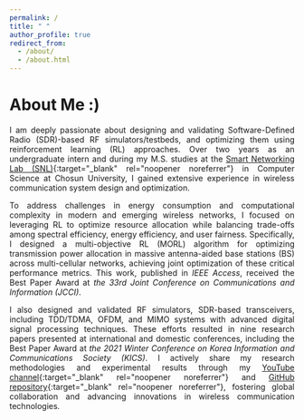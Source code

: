 ```yaml
---
permalink: /
title: " "
author_profile: true
redirect_from: 
  - /about/
  - /about.html
---
```


<style>
  /* Markdown에서 자동 생성되는 <p> 태그에 양쪽 정렬 */
  p {
    text-align: justify;
  }
</style>

# About Me :&#41;

I am deeply passionate about designing and validating Software-Defined Radio (SDR)-based RF simulators/testbeds, and optimizing them using reinforcement learning (RL) approaches. Over two years as an undergraduate intern and during my M.S. studies at the [Smart Networking Lab (SNL)](https://sites.google.com/view/smart-networking/member){:target="_blank" rel="noopener noreferrer"} in Computer Science at Chosun University, I gained extensive experience in wireless communication system design and optimization.

To address challenges in energy consumption and computational complexity in modern and emerging wireless networks, I focused on leveraging RL to optimize resource allocation while balancing trade-offs among spectral efficiency, energy efficiency, and user fairness. Specifically, I designed a multi-objective RL (MORL) algorithm for optimizing transmission power allocation in massive antenna-aided base stations (BS) across multi-cellular networks, achieving joint optimization of these critical performance metrics. This work, published in _IEEE Access_, received the Best Paper Award at _the 33rd Joint Conference on Communications and Information (JCCI)_.

I also designed and validated RF simulators, SDR-based transceivers, including TDD/TDMA, OFDM, and MIMO systems with advanced digital signal processing techniques. These efforts resulted in nine research papers presented at international and domestic conferences, including the Best Paper Award at _the 2021 Winter Conference on Korea Information and Communications Society (KICS)_. I actively share my research methodologies and experimental results through my [YouTube channel](https://www.youtube.com/channel/UCZI9JfPn_Nk6HVkl2aAj4xA){:target="_blank" rel="noopener noreferrer"} and [GitHub repository](https://github.com/FIVEYOUNGWOO){:target="_blank" rel="noopener noreferrer"}, fostering global collaboration and advancing innovations in wireless communication technologies.



<!-- ---
permalink: /
title: " "
# excerpt: " "
author_profile: true
redirect_from: 
  - /about/
  - /about.html
---

<h1>About Me :&#41;</h1>
------
I am deeply passionate about designing and validating Software-Defined Radio (SDR)-based RF simulators/testbeds, and optimizing them using reinforcement learning (RL) approaches. Over two years as an undergraduate intern and during my M.S. studies at the <a href="https://sites.google.com/view/smart-networking/member" target="_blank" rel="noopener noreferrer">Smart Networking Lab (SNL)</a> in Computer Science at Chosun University, I gained extensive experience in wireless communication system design and optimization.

To address challenges in energy consumption and computational complexity in modern and emerging wireless networks, I focused on leveraging RL to optimize resource allocation while balancing trade-offs among spectral efficiency, energy efficiency, and user fairness. Specifically, I designed a multi-objective RL (MORL) algorithm for optimizing transmission power allocation in massive antenna-aided base stations (BS) across multi-cellular networks, achieving joint optimization of these critical performance metrics. This work, published in _IEEE Access_, received the Best Paper Award at _the 33rd Joint Conference on Communications and Information (JCCI)_.

I also designed and validated RF simulators, SDR-based transceivers, including TDD/TDMA, OFDM, and MIMO systems with advanced digital signal processing techniques. These efforts resulted in nine research papers presented at international and domestic conferences, including the Best Paper Award at _the 2021 Winter Conference on Korea Information and Communications Society (KICS)_. I actively share my research methodologies and experimental results through my <a href="https://www.youtube.com/channel/UCZI9JfPn_Nk6HVkl2aAj4xA" target="_blank" rel="noopener noreferrer">YouTube channel</a> and <a href="https://github.com/FIVEYOUNGWOO" target="_blank" rel="noopener noreferrer">GitHub repository</a>, fostering global collaboration and advancing innovations in wireless communication technologies.

My research journey continues as I join <a href="https://hlklemove.com/eng/main.do" target="_blank" rel="noopener noreferrer">HL Klemove</a> in March 2025 to contribute to the advancement of autonomous driving solutions. -->